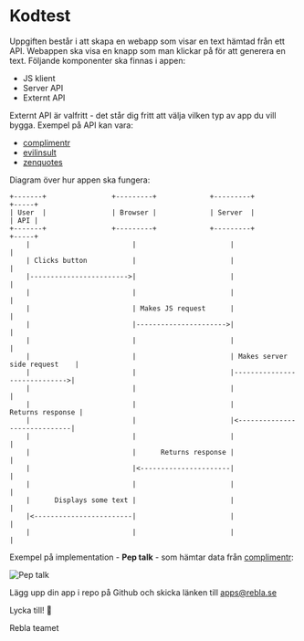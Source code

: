 # Kodtest

Uppgiften består i att skapa en webapp som visar en text hämtad från ett API.
Webappen ska visa en knapp som man klickar på för att generera en text.
Följande komponenter ska finnas i appen:

 - JS klient
 - Server API
 - Externt API

Externt API är valfritt - det står dig fritt att välja vilken typ av app du vill bygga.
Exempel på API kan vara:

 - [complimentr][1]
 - [evilinsult][2]
 - [zenquotes][3]


Diagram över hur appen ska fungera:

```
+-------+                +---------+             +---------+                      +-----+
| User  |                | Browser |             | Server  |                      | API |
+-------+                +---------+             +---------+                      +-----+
    |                         |                       |                              |
    | Clicks button           |                       |                              |
    |------------------------>|                       |                              |
    |                         |                       |                              |
    |                         | Makes JS request      |                              |
    |                         |---------------------->|                              |
    |                         |                       |                              |
    |                         |                       | Makes server side request    |
    |                         |                       |----------------------------->|
    |                         |                       |                              |
    |                         |                       |             Returns response |
    |                         |                       |<-----------------------------|
    |                         |                       |                              |
    |                         |      Returns response |                              |
    |                         |<----------------------|                              |
    |                         |                       |                              |
    |      Displays some text |                       |                              |
    |<------------------------|                       |                              |
    |                         |                       |                              |
```

Exempel på implementation - **Pep talk** - som hämtar data från [complimentr][1]:

![Pep talk](https://peptalk.herokuapp.com/peptalk.gif)

Lägg upp din app i repo på Github och skicka länken till apps@rebla.se

Lycka till! 🙌

Rebla teamet

[1]:https://complimentr.com/
[2]:https://evilinsult.com/api/
[3]:https://zenquotes.io/api/random
